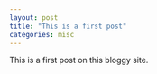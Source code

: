 ```yaml
---
layout: post
title: "This is a first post"
categories: misc
---
```


This is a first post on this bloggy site.
